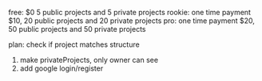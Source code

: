 free: $0 5 public projects and 5 private projects
rookie: one time payment $10, 20 public projects and 20 private projects
pro: one time payment $20, 50 public projects and 50 private projects

plan: check if project matches structure
1) make privateProjects, only owner can see
2) add google login/register
